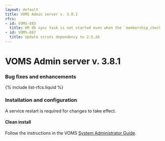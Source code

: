 ```yaml
---
layout: default
title: VOMS Admin server v. 3.8.1
rfcs:
- id: VOMS-883
  title: HR db sync task is not started even when the `membership_check.enabled=true` property is set
- id: VOMS-887
  title: Update struts dependency to 2.5.26
---
```

# VOMS Admin server v. 3.8.1

### Bug fixes and enhancements

{% include list-rfcs.liquid %}

### Installation and configuration

A service restart is required for changes to take effect.

#### Clean install

Follow the instructions in the VOMS [System Administrator Guide][sysadmin-guide].

[voms-website]: http://italiangrid.github.io/voms
[sysadmin-guide]:{{site.baseurl}}/documentation/sysadmin-guide/3.0.13
[voms-admin-guide-api]: {{site.baseurl}}/documentation/voms-admin-guide/3.8.1/api.html
[reconf]: {{site.baseurl}}/documentation/sysadmin-guide/3.0.11/#reconf
[db-upgrade]: {{site.baseurl}}/documentation/sysadmin-guide/3.0.11/#db-upgrade
[voms-admin-332-rn]: {{site.baseurl}}/release-notes/voms-admin-server/3.3.2
[VOMS-790]: https://issues.infn.it/jira/browse/VOMS-790
